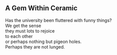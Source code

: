 A Gem Within Ceramic
--------------------
Has the university been fluttered with funny things?  
We get the sense  
they must lots to rejoice  
to each other  
or perhaps nothing but pigeon holes.  
Perhaps they are not lunged.  
